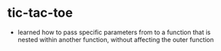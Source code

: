# tic-tac-toe






- learned how to pass specific parameters from to a function
that is nested within another function, without affecting the 
outer function